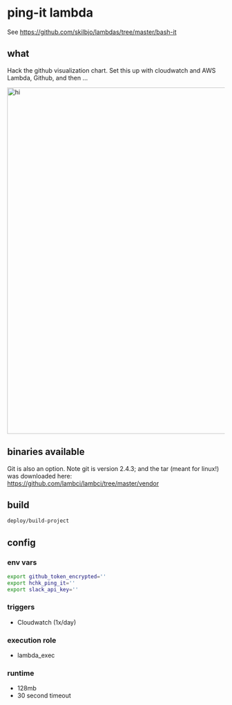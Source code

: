 # ping-it lambda

See <https://github.com/skilbjo/lambdas/tree/master/bash-it>

## what
Hack the github visualization chart. Set this up with cloudwatch and AWS Lambda,
Github, and then ...

<img src="dev-resources/img/forget_about_it.png" alt="hi" width="800"/>

## binaries available

Git is also an option. Note git is version 2.4.3; and the tar (meant for linux!)
was downloaded here: <https://github.com/lambci/lambci/tree/master/vendor>

## build
```bash
deploy/build-project
```

## config
### env vars
```bash
export github_token_encrypted=''
export hchk_ping_it=''
export slack_api_key=''
```

### triggers
- Cloudwatch (1x/day)

### execution role
- lambda_exec

### runtime
- 128mb
- 30 second timeout
